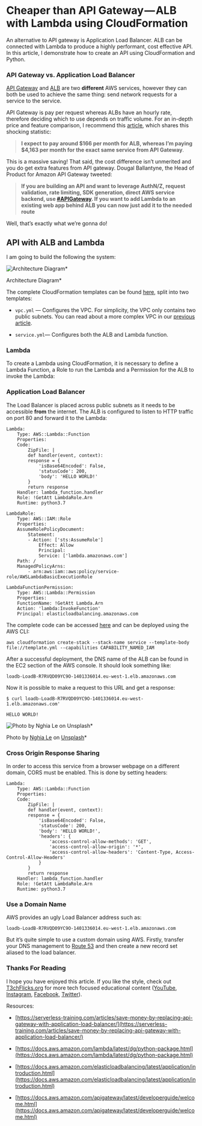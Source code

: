 # Cheaper than API Gateway — ALB with Lambda using CloudFormation

An alternative to API gateway is Application Load Balancer. ALB can be connected with Lambda to produce a highly performant, cost effective API. In this article, I demonstrate how to create an API using CloudFormation and Python.

### API Gateway vs. Application Load Balancer

[API Gateway](https://docs.aws.amazon.com/apigateway/latest/developerguide/welcome.html) and [ALB](https://docs.aws.amazon.com/elasticloadbalancing/latest/application/introduction.html) are two **different** AWS services, however they can both be used to achieve the same thing: send network requests for a service to the service.

API Gateway is pay per request whereas ALBs have an hourly rate, therefore deciding which to use depends on traffic volume. For an in-depth price and feature comparison, I recommend this [article](https://serverless-training.com/articles/save-money-by-replacing-api-gateway-with-application-load-balancer/), which shares this shocking statistic:
> **I expect to pay around $166 per month for ALB, whereas I’m paying $4,163 per month for the exact same service from API Gateway**.

This is a massive saving! That said, the cost difference isn’t unmerited and you do get extra features from API gateway. Dougal Ballantyne, the Head of Product for Amazon API Gateway tweeted:
> **If you are building an API and want to leverage AuthN/Z, request validation, rate limiting, SDK generation, direct AWS service backend, use [#APIGateway](https://twitter.com/hashtag/APIGateway?src=hash). If you want to add Lambda to an existing web app behind ALB you can now just add it to the needed route**

Well, that’s exactly what we’re gonna do!

## API with ALB and Lambda

I am going to build the following the system:

![Architecture Diagram](https://cdn-images-1.medium.com/max/2000/1*y7xiCXLyQi7iZ_nxQUorxg.png)*

Architecture Diagram*

The complete CloudFormation templates can be found [here](https://github.com/sk-t3ch/AWS-API-With-ALB-And-Lambda), split into two templates:

* `vpc.yml` — Configures the VPC. For simplicity, the VPC only contains two public subnets. You can read about a more complex VPC in our [previous article](https://medium.com/@t3chflicks/virtual-private-cloud-on-aws-quickstart-with-cloudformation-4583109b2433).

* `service.yml`— Configures both the ALB and Lambda function.

### Lambda

To create a Lambda using CloudFormation, it is necessary to define a Lambda Function, a Role to run the Lambda and a Permission for the ALB to invoke the Lambda:



### Application Load Balancer

The Load Balancer is placed across public subnets as it needs to be accessible **from** the internet. The ALB is configured to listen to HTTP traffic on port 80 and forward it to the Lambda:

    Lambda:
        Type: AWS::Lambda::Function
        Properties:
        Code:
            ZipFile: |
            def handler(event, context):
            response = {
                'isBase64Encoded': False,
                'statusCode': 200,
                'body': 'HELLO WORLD!'
            }
            return response
        Handler: lambda_function.handler
        Role: !GetAtt LambdaRole.Arn
        Runtime: python3.7
        
    LambdaRole:
        Type: AWS::IAM::Role
        Properties:
        AssumeRolePolicyDocument:
            Statement:
            - Action: ['sts:AssumeRole']
                Effect: Allow
                Principal:
                Service: ['lambda.amazonaws.com']
        Path: /
        ManagedPolicyArns:
            - arn:aws:iam::aws:policy/service-role/AWSLambdaBasicExecutionRole

    LambdaFunctionPermission:
        Type: AWS::Lambda::Permission
        Properties:
        FunctionName: !GetAtt Lambda.Arn
        Action: 'lambda:InvokeFunction'
        Principal: elasticloadbalancing.amazonaws.com



The complete code can be accessed [here](https://github.com/sk-t3ch/AWS-API-With-ALB-And-Lambda-Quickstart) and can be deployed using the AWS CLI:

    aws cloudformation create-stack --stack-name service --template-body file://template.yml --capabilities CAPABILITY_NAMED_IAM

After a successful deployment, the DNS name of the ALB can be found in the EC2 section of the AWS console. It should look something like:

    loadb-LoadB-R7RVQD09YC9O-1401336014.eu-west-1.elb.amazonaws.com

Now it is possible to make a request to this URL and get a response:

    $ curl loadb-LoadB-R7RVQD09YC9O-1401336014.eu-west-1.elb.amazonaws.com'

    HELLO WORLD!

![Photo by [Nghia Le](https://unsplash.com/@lephunghia?utm_source=medium&utm_medium=referral) on [Unsplash](https://unsplash.com?utm_source=medium&utm_medium=referral)](https://cdn-images-1.medium.com/max/9504/0*2xL0e82Smd6by2-d)*

Photo by [Nghia Le](https://unsplash.com/@lephunghia?utm_source=medium&utm_medium=referral) on [Unsplash](https://unsplash.com?utm_source=medium&utm_medium=referral)*

### Cross Origin Response Sharing

In order to access this service from a browser webpage on a different domain, CORS must be enabled. This is done by setting headers:

    Lambda:
        Type: AWS::Lambda::Function
        Properties:
        Code:
            ZipFile: |
            def handler(event, context):
            response = {
                'isBase64Encoded': False,
                'statusCode': 200,
                'body': 'HELLO WORLD!',
                'headers': {
                    'access-control-allow-methods': 'GET',
                    'access-control-allow-origin': '*',
                    'access-control-allow-headers': 'Content-Type, Access-Control-Allow-Headers'
                }
            }
            return response
        Handler: lambda_function.handler
        Role: !GetAtt LambdaRole.Arn
        Runtime: python3.7


### Use a Domain Name

AWS provides an ugly Load Balancer address such as:

    loadb-LoadB-R7RVQD09YC9O-1401336014.eu-west-1.elb.amazonaws.com

But it’s quite simple to use a custom domain using AWS. Firstly, transfer your DNS management to [Route 53](https://aws.amazon.com/route53/) and then create a new record set aliased to the load balancer.

### Thanks For Reading

I hope you have enjoyed this article. If you like the style, check out [T3chFlicks.org](https://t3chflicks.org/Projects/aws-quickstart-series) for more tech focused educational content ([YouTube](https://www.youtube.com/channel/UC0eSD-tdiJMI5GQTkMmZ-6w), [Instagram](https://www.instagram.com/t3chflicks/), [Facebook](https://www.facebook.com/t3chflicks), [Twitter](https://twitter.com/t3chflicks)).



Resources:

* [https://serverless-training.com/articles/save-money-by-replacing-api-gateway-with-application-load-balancer/](https://serverless-training.com/articles/save-money-by-replacing-api-gateway-with-application-load-balancer/)

* [https://docs.aws.amazon.com/lambda/latest/dg/python-package.html](https://docs.aws.amazon.com/lambda/latest/dg/python-package.html)

* [https://docs.aws.amazon.com/elasticloadbalancing/latest/application/introduction.html](https://docs.aws.amazon.com/elasticloadbalancing/latest/application/introduction.html)

* [https://docs.aws.amazon.com/apigateway/latest/developerguide/welcome.html](https://docs.aws.amazon.com/apigateway/latest/developerguide/welcome.html)